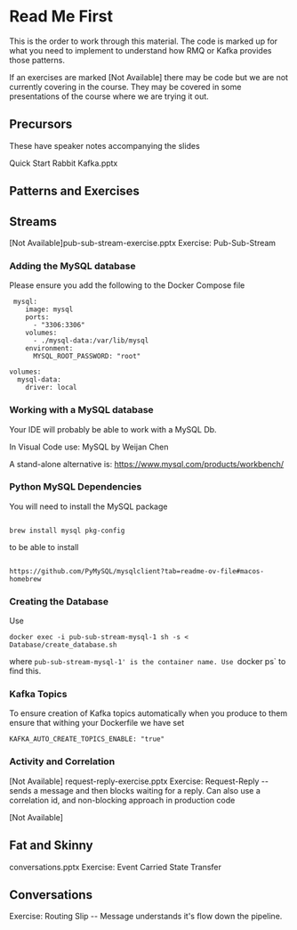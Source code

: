 # Read Me First #

This is the order to work through this material. The code is marked up for what you need to implement to understand how RMQ or Kafka provides those patterns.

If an  exercises are marked [Not Available] there may be code but we are not currently covering in the course. They may be covered in some presentations of the course where we are trying it out.

## Precursors ##

These have speaker notes accompanying the slides

Quick Start Rabbit Kafka.pptx

## Patterns and Exercises ##

## Streams ##

[Not Available]pub-sub-stream-exercise.pptx
Exercise: Pub-Sub-Stream

### Adding the MySQL database

Please ensure you add the following to the Docker Compose file

```
 mysql:
    image: mysql
    ports:
      - "3306:3306"
    volumes:
      - ./mysql-data:/var/lib/mysql
    environment:
      MYSQL_ROOT_PASSWORD: "root"

volumes:
  mysql-data:
    driver: local      
```

### Working with a MySQL database

Your IDE will probably be able to work with a MySQL Db.

In Visual Code use: MySQL by Weijan Chen

A stand-alone alternative is: https://www.mysql.com/products/workbench/


### Python MySQL Dependencies

You will need to install the MySQL package

```

brew install mysql pkg-config

```

to be able to install

```

https://github.com/PyMySQL/mysqlclient?tab=readme-ov-file#macos-homebrew

```


### Creating the Database

Use

```
docker exec -i pub-sub-stream-mysql-1 sh -s < Database/create_database.sh
```

where `pub-sub-stream-mysql-1' is the container name. Use `docker ps` to find this.

### Kafka Topics

To ensure creation of Kafka topics automatically when you produce to them ensure that withing your Dockerfile we have set

```
KAFKA_AUTO_CREATE_TOPICS_ENABLE: "true"

```



### Activity and Correlation ###

[Not Available] request-reply-exercise.pptx
Exercise: Request-Reply -- sends a message and then blocks waiting for a reply. Can also use a correlation id, and non-blocking approach in production code

[Not Available] 
## Fat and Skinny ##

conversations.pptx
Exercise: Event Carried State Transfer

## Conversations ##

Exercise: Routing Slip -- Message understands it's flow down the pipeline.
